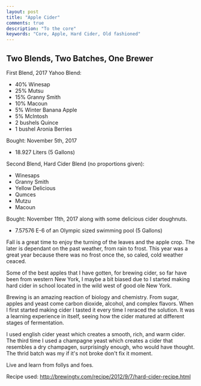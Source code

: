 ```yaml
---
layout: post
title: "Apple Cider"
comments: true
description: "To the core"
keywords: "Core, Apple, Hard Cider, Old fashioned"
---
```


## Two Blends, Two Batches, One Brewer

First Blend, 2017 Yahoo Blend:
- 40% Winesap
- 25% Mutsu
- 15% Granny Smith
- 10% Macoun
- 5% Winter Banana Apple
- 5% McIntosh
- 2 bushels Quince
- 1 bushel Aronia Berries

Bought: November 5th, 2017
- 18.927 Liters (5 Gallons)

Second Blend, Hard Cider Blend (no proportions given):
- Winesaps
- Granny Smith 
- Yellow Delicious
- Qumces
- Mutzu
- Macoun

Bought: November 11th, 2017 along with some delicious cider doughnuts.

- 7.57576 E-6 of an Olympic sized swimming pool (5 Gallons)

Fall is a great time to enjoy the turning of the leaves and the apple crop. The later is dependant on the past weather, from rain to frost. This year was a great year because there was no frost once the, so caled, cold weather ceaced. 

Some of the best apples that I have gotten, for brewing cider, so far have been from western New York, I maybe a bit biased due to I started making hard cider in school located in the wild west of good ole New York.

Brewing is an amazing reaction of biology and chemistry. From sugar, apples and yeast come carbon dioxide, alcohol, and complex flavors. When I first started making cider I tasted it every time I reraced the solution. It was a learning experience in itself, seeing how the cider matured at different stages of fermentation. 

I used english cider yeast which creates a smooth, rich, and warm cider. The third time I used a champagne yeast which creates a cider that resembles a dry champagen, surprisingly enough, who would have thought. The thrid batch was my if it's not broke don't fix it moment.

Live and learn from follys and foes. 


Recipe used: 
http://brewingtv.com/recipe/2012/9/7/hard-cider-recipe.html 
